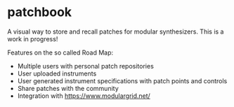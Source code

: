 # patchbook

A visual way to store and recall patches for modular synthesizers. This is a work in progress!

Features on the so called Road Map:

* Multiple users with personal patch repositories
* User uploaded instruments
* User generated instrument specifications with patch points and controls
* Share patches with the community
* Integration with https://www.modulargrid.net/